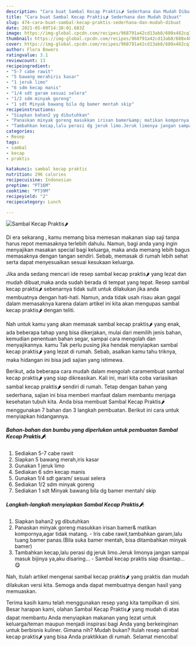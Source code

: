 ```yaml
---
description: "Cara buat Sambal Kecap Praktis🌶 Sederhana dan Mudah Dibuat"
title: "Cara buat Sambal Kecap Praktis🌶 Sederhana dan Mudah Dibuat"
slug: 474-cara-buat-sambal-kecap-praktis-sederhana-dan-mudah-dibuat
date: 2021-05-09T14:38:01.683Z
image: https://img-global.cpcdn.com/recipes/968791a42cd13ab8/680x482cq70/sambal-kecap-praktis🌶-foto-resep-utama.jpg
thumbnail: https://img-global.cpcdn.com/recipes/968791a42cd13ab8/680x482cq70/sambal-kecap-praktis🌶-foto-resep-utama.jpg
cover: https://img-global.cpcdn.com/recipes/968791a42cd13ab8/680x482cq70/sambal-kecap-praktis🌶-foto-resep-utama.jpg
author: Flora Bowers
ratingvalue: 3.1
reviewcount: 13
recipeingredient:
- "5-7 cabe rawit"
- "5 bawang merahiris kasar"
- "1 jeruk limo"
- "6 sdm kecap manis"
- "1/4 sdt garam sesuai selera"
- "1/2 sdm minyak goreng"
- "1 sdt Minyak bawang bila dg bamer mentah skip"
recipeinstructions:
- "Siapkan bahan2 yg dibutuhkan"
- "Panaskan minyak goreng masukkan irisan bamer&amp; matikan kompornya,agar tidak matang. Iris cabe rawit,tambahkan garam,lalu tuang bamer panas.(Bila suka bamer mentah, bisa ditambahkan minyak bamer)"
- "Tambahkan kecap,lalu perasi dg jeruk limo.Jeruk limonya jangan sampai masuk bijinya ya,aku disaring... Sambal kecap praktis siap disantap...😋"
categories:
- Resep
tags:
- sambal
- kecap
- praktis

katakunci: sambal kecap praktis 
nutrition: 296 calories
recipecuisine: Indonesian
preptime: "PT16M"
cooktime: "PT39M"
recipeyield: "2"
recipecategory: Lunch

---
```



![Sambal Kecap Praktis🌶](https://img-global.cpcdn.com/recipes/968791a42cd13ab8/680x482cq70/sambal-kecap-praktis🌶-foto-resep-utama.jpg)

Di era  sekarang , kamu memang bisa memesan makanan siap saji tanpa harus repot memasaknya terlebih dahulu. Namun, bagi anda yang ingin menyajikan masakan special bagi keluarga, maka anda memang lebih bagus memasaknya dengan tangan sendiri. Sebab, memasak di rumah lebih sehat serta dapat menyesuaikan sesuai kesukaan keluarga.

Jika anda sedang mencari ide resep sambal kecap praktis🌶 yang lezat dan mudah dibuat,maka anda sudah berada di tempat yang tepat. Resep sambal kecap praktis🌶  sebenarnya tidak sulit untuk dilakukan jika anda membuatnya dengan hati-hati. Namun, anda tidak usah risau akan gagal dalam memasaknya 
karena dalam artikel ini kita akan mengupas sambal kecap praktis🌶 dengan teliti.  



Nah untuk kamu yang akan memasak sambal kecap praktis🌶 yang enak, ada beberapa tahap yang bisa dikerjakan, mulai dari memilih jenis bahan, kemudian penentuan bahan segar, sampai cara mengolah dan menyajikannya. kamu Tak perlu pusing jika hendak menyiapkan sambal kecap praktis🌶 yang lezat di rumah. Sebab, asalkan kamu  tahu triknya, maka hidangan ini bisa jadi sajian yang istimewa.

Berikut, ada beberapa cara mudah dalam mengolah caramembuat sambal kecap praktis🌶 yang siap dikreasikan. Kali ini, mari kita coba variasikan sambal kecap praktis🌶 sendiri di rumah. Tetap dengan bahan yang sederhana, sajian ini bisa memberi manfaat dalam membantu menjaga kesehatan tubuh kita. Anda bisa membuat Sambal Kecap Praktis🌶 menggunakan 7 bahan dan 3 langkah pembuatan. Berikut ini cara untuk menyiapkan hidangannya.

<!--inarticleads1-->

##### Bahan-bahan dan bumbu yang diperlukan untuk pembuatan Sambal Kecap Praktis🌶:

1. Sediakan 5-7 cabe rawit
1. Siapkan 5 bawang merah,iris kasar
1. Gunakan 1 jeruk limo
1. Sediakan 6 sdm kecap manis
1. Gunakan 1/4 sdt garam/ sesuai selera
1. Sediakan 1/2 sdm minyak goreng
1. Sediakan 1 sdt Minyak bawang bila dg bamer mentah/ skip




<!--inarticleads2-->

##### Langkah-langkah menyiapkan Sambal Kecap Praktis🌶:

1. Siapkan bahan2 yg dibutuhkan
1. Panaskan minyak goreng masukkan irisan bamer&amp; matikan kompornya,agar tidak matang. - Iris cabe rawit,tambahkan garam,lalu tuang bamer panas.(Bila suka bamer mentah, bisa ditambahkan minyak bamer)
1. Tambahkan kecap,lalu perasi dg jeruk limo.Jeruk limonya jangan sampai masuk bijinya ya,aku disaring... - Sambal kecap praktis siap disantap...😋




Nah, itulah artikel mengenai  sambal kecap praktis🌶  yang praktis dan mudah dilakukan versi kita. Semoga anda dapat membuatnya dengan hasil yang memuaskan. 

Terima kasih kamu telah menggunakan resep yang kita tampilkan di sini. Besar harapan kami, olahan  Sambal Kecap Praktis🌶 yang mudah di atas dapat membantu Anda menyiapkan makanan yang lezat untuk keluarga/teman maupun menjadi inspirasi bagi Anda yang berkeinginan untuk berbisnis kuliner. Gimana nih? Mudah bukan? Itulah resep sambal kecap praktis🌶 yang bisa Anda praktikkan di rumah. Selamat mencoba!

